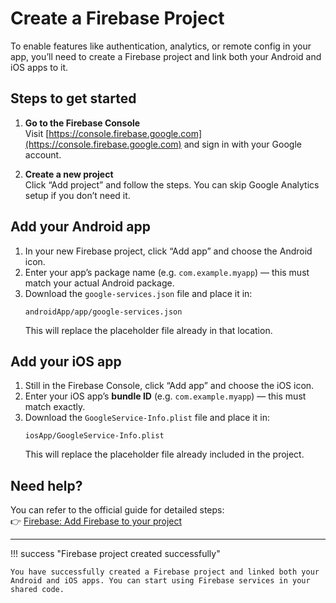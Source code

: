 # Create a Firebase Project

To enable features like authentication, analytics, or remote config in your app, you’ll need to create a Firebase project and link both your Android and iOS apps to it.

## Steps to get started

1. **Go to the Firebase Console**  
   Visit [https://console.firebase.google.com](https://console.firebase.google.com) and sign in with your Google account.

2. **Create a new project**  
   Click “Add project” and follow the steps. You can skip Google Analytics setup if you don’t need it.

## Add your Android app

1. In your new Firebase project, click “Add app” and choose the Android icon.
2. Enter your app’s package name (e.g. `com.example.myapp`) — this must match your actual Android package.
3. Download the `google-services.json` file and place it in:
   ```
   androidApp/app/google-services.json
   ```
   This will replace the placeholder file already in that location.

## Add your iOS app

1. Still in the Firebase Console, click “Add app” and choose the iOS icon.
2. Enter your iOS app’s **bundle ID** (e.g. `com.example.myapp`) — this must match exactly.
3. Download the `GoogleService-Info.plist` file and place it in:
   ```
   iosApp/GoogleService-Info.plist
   ```
   This will replace the placeholder file already included in the project.

## Need help?

You can refer to the official guide for detailed steps:  
👉 [Firebase: Add Firebase to your project](https://firebase.google.com/docs/projects/learn-more)

---

!!! success "Firebase project created successfully"

    You have successfully created a Firebase project and linked both your Android and iOS apps. You can start using Firebase services in your shared code.
